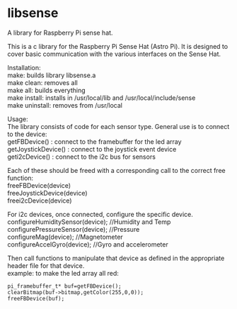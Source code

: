 # libsense  
A library for Raspberry Pi sense hat.  
  
This is a c library for the Raspberry Pi Sense Hat (Astro Pi).  It is designed to cover basic communication with the various interfaces on the Sense Hat.  
  
Installation:  
	make: builds library libsense.a  
	make clean: removes all  
	make all: builds everything  
	make install: installs in /usr/local/lib and /usr/local/include/sense  
	make uninstall: removes from /usr/local  
  
Usage:  
The library consists of code for each sensor type.  General use is to connect to the device:  
	getFBDevice() : connect to the framebuffer for the led array  
	getJoystickDevice() : connect to the joystick event device  
	geti2cDevice() : connect to the i2c bus for sensors  
  
Each of these should be freed with a corresponding call to the correct free function:  
	freeFBDevice(device)  
	freeJoystickDevice(device)  
	freei2cDevice(device)  
  
For i2c devices, once connected, configure the specific device.  
	configureHumiditySensor(device); //Humidity and Temp  
	configurePressureSensor(device); //Pressure	  
	configureMag(device); //Magnetometer  
	configureAccelGyro(device); //Gyro and accelerometer  
  
Then call functions to manipulate that device as defined in the appropriate header file for that device.  
	example: to make the led array all red:  
  
	pi_framebuffer_t* buf=getFBDevice();  
	clearBitmap(buf->bitmap,getColor(255,0,0));  
	freeFBDevice(buf);  
  

  
